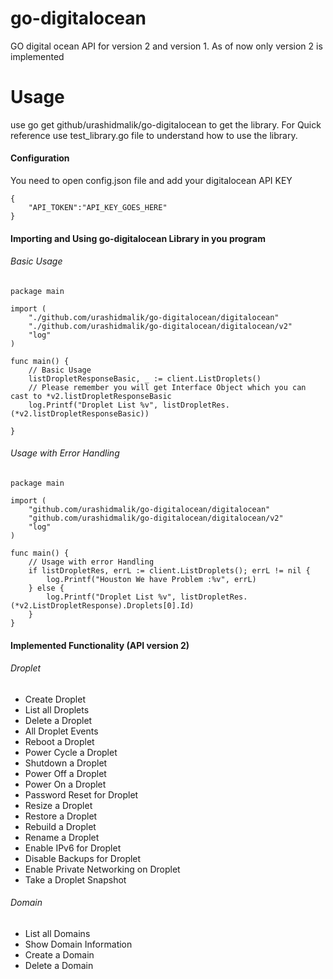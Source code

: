 go-digitalocean
===============

GO digital ocean API for version 2 and version 1. As of now only version 2 is implemented

# Usage
use go get github/urashidmalik/go-digitalocean to get the library. For Quick reference use test_library.go file to understand how to use the library.

#### Configuration
You need to open config.json file and add your digitalocean API KEY
	
	{
		"API_TOKEN":"API_KEY_GOES_HERE"
	}

#### Importing and Using go-digitalocean Library in you program
###### Basic Usage

	package main

	import (
		"./github.com/urashidmalik/go-digitalocean/digitalocean"
		"./github.com/urashidmalik/go-digitalocean/digitalocean/v2"
		"log"
	)

	func main() {
		// Basic Usage
		listDropletResponseBasic, _ := client.ListDroplets()
		// Please remember you will get Interface Object which you can cast to *v2.listDropletResponseBasic
		log.Printf("Droplet List %v", listDropletRes.(*v2.listDropletResponseBasic))

	}

###### Usage with Error Handling

	package main

	import (
		"github.com/urashidmalik/go-digitalocean/digitalocean"
		"github.com/urashidmalik/go-digitalocean/digitalocean/v2"
		"log"
	)

	func main() {
		// Usage with error Handling
		if listDropletRes, errL := client.ListDroplets(); errL != nil {
			log.Printf("Houston We have Problem :%v", errL)
		} else {
			log.Printf("Droplet List %v", listDropletRes.(*v2.ListDropletResponse).Droplets[0].Id)
		}
	}

#### Implemented Functionality (API version 2)

###### Droplet
* Create Droplet
* List all Droplets
* Delete a Droplet
* All Droplet Events
* Reboot a Droplet
* Power Cycle a Droplet
* Shutdown a Droplet
* Power Off a Droplet
* Power On a Droplet
* Password Reset for Droplet
* Resize a Droplet
* Restore a Droplet
* Rebuild a Droplet
* Rename a Droplet
* Enable IPv6 for Droplet
* Disable Backups for Droplet
* Enable Private Networking on Droplet
* Take a Droplet Snapshot

###### Domain
* List all Domains
* Show Domain Information
* Create a Domain
* Delete a Domain